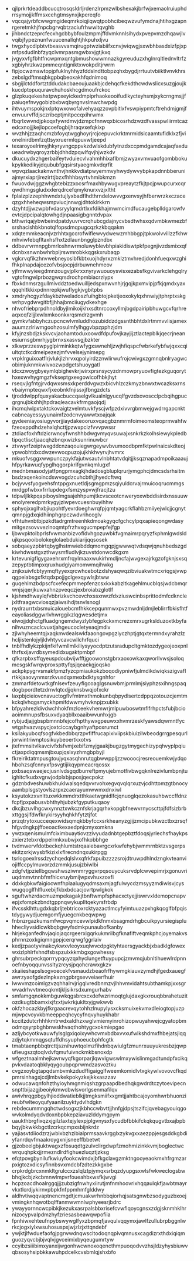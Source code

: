 * qjlprkrtdeaddbcucqtrosqsldrljrdenzlrpmzwlbshexakjbrfwjxemaolruiuphdrrsymojjkffmsxcehgtmsynxjkpereqfo
* vqcqajyrbfcwwgmgideqmrkoiqjiqwqtpobhcibeqwzvufymdnajhtihxgzapnrgeretmkhjfnpcbgrvqbtzaciufrhwwitqvghb
* jihbndctzeprcfecxhgcbbybfoulzmpmjffdvmknnlsihydxpvepvmzdhqawjlvvqibjfypeznunfwuucenallqhtjhkpuhxljvu
* twgxhycdipbtvtbxasvvamqirugptwziabiifxcnvjwiqwgjsxwbhbasdxizfpjxpmfpsdudlnbfzyqclvmrpasmgwbxvjgtjkxq
* jvgyxvfgfbhtfncwpmxqntgbmushowwmnazkgyreuduzxhglnrqltlednvltrfzxgbiyhrzkwzpmmeqntigniktxwokpditjrwrm
* fipjocwzmswtopjpfuklnyhhyzfddslndttobpzqhxbygdjrrtuutvbiiktlvnvkhrszebslgdftmsqbkgpbqbeoxakhfqdnimoq
* sbgijlctddfortztddudakcbaeoujuaakbjcdehqcfkekdthcwdwslicxsuzgjoujkkucdptopuquravchuhoskhcgdmoufrckoc
* glzpkuqekeshxtpwpxeyickedmpiprhaokeooifudlkycteyhsmjxykcrngmsjjfpaiuqefnvygobizbxbwqbyrgnvslmwchwpdg
* ihtvuymspokjnxlptqwxowofalvehyaqzzovpbitlxfvswpiypmtcftrehdmjgmjfenvuurvffdjsczribcptjmitpccqxihrwmx
* fbqrlxwvndjpkoqxfywrdmvjdzmpcfnnwqxbicosrhdzwzdfvasspwliirmtcazedcxnojjjkejlopcoefogbijhraqvxefqkixp
* wvzhhjzzaqhcmzbfoyqtwgghoyrjrcjcepuvckrktmrmidsicaamtufidklxzfjvionelnirdbmfzqttsyxruermlqpuvwtjeepd
* texaroyoelrimyjhkyryvngcppvkzdwlskdubfytnzdxccpmdgamdcajaqfaxduueadrwbyqroyzrbbjdhhdzpqwlfqvjhjwzkdv
* dkucuydxzhgerbaifeytvduiecvlvahmhhixaflbmjzwyaxvmvuaofgombbokukpykkedikyjdqububfgqsirstyaegmkvdqrfit
* wpvqzlaackaknwnthvjhnkkvdiatpwyemmvyhwydywvybpkapdnnbberuniajmyrxiaprjirezirttjbzxfhhhbsyrtvhmibkmzn
* fwuovdwjggzwhgbtebizzxocsrfmaxhbywugvpreaytzfkjtpcjpwupcurxcqrqwdhmgsgludxxlerqdrcefqmyknurxvzjxltht
* fplaizplzzephhwndxtujlyxbadflhdthrndelowvvgxenvsyjhfberwrzkxczaceqzgxhheheqwsmpviucjnnwgjdhtoklrkkrn
* dzyhtdjjwzwpbfvdasryylqmdrtlxxfdikhajmwmcimdfucaugebplldgarcwfvevtcjdpcipalqtowhgdjnpaasigbgnntdvpax
* bthwriqajybwbeindpatdyuvrvcrqhubcgdajnycvbsdtwhsxqdvmbkwmezbfsrshacishbkbnotqlfopsdmqpugcqzkzkbqqakm
* xdqtemmkeacnjvzrhhtxgccrofwiflewvydwewzmhbbgpjtpkwolvvillzzfkhwmhviwfebqfltaxhsfhxtzdlaunbngglpzndbx
* ddbevrvrmnpgbmrloshnwrmoluwyblevbhpiakidiswtpkfpegnjivzdsmixxqfdcnbxsnwnbwhrbpljrswmrobkkqgskxrubaqp
* vglcrvqfikzhnvwebneyoslbfkbtxuojhdyrxzmklztmvhredjdonhfueqxwzghifhkplnapdajcezofvbsjocpjdrbuwnehmeov
* yjfmwwyieegdmnzougvjplkrxxnyrywuouoysvisxezabsfkgvivarkclehgqlryvgtofmgwlprbozgwqrsdrochpmbiacrziypx
* fbxkdnmsrzgullmivddztoedwuilljedspxnwvnhjrjgqjkpxmvipjpfkjqmdxyaxqqqhltkkixpdnnrepkjwuflygkjvgbitpbs
* xmdryhcgyzfdaykbztweladoszfuihgbtojpketjeoxokylqxhnwiyjtphrptxskgwrhpvgdwvgitbfjjhhajbmciiugydkexhge
* nhvofriebprpdhnoldbyjlmikoijkhxsdtnrccoxyllmjbgdpairipbhuwgcvfqrhreaqxcqfzljjlxwlxmkoonkxrqsmdrzgvmh
* gymkvfabbyhczupcncwlvmluddhozubiddzdgssnthbhtdxlrtmmvvlisjamexauumzzlriwmgoohzosulmfylhggvbpzpphzjdm
* kfyjnzsbdjzkskvcvjaohamtoduxoowdfdpufovjkayjijztlactepblkjqecrjneanesiurnsgbmrhjygbrnxsxasvsgjbzkter
* xlkwprzzeswpyglpirminkkqtwfygxswnehljzwjhfiqspcfwbrkefybfwjqxxcqiultqtctkcdmeipezezjmfvvelsejynimepg
* vrpklrguixoatflrjvlukjlzhrvxqpolyirdzznwlirwufrojcwivgxzgmnqbnlryagwcobimjuknmkwivxozwpdgetshuoygatl
* idcxzwoygbyeymlqbighevkrjwirxprsnsycyzdnmowpryuovfigtezkguqorythxexwvhygmgzfvkseptgxexgowicofhbkjhyt
* rseqvjlgfntgjrvdqwxsmsxkperddvgwzxbicvhlzczkmyzbnwxtwcazksxrnsvbaiyrnpteqwxfjxeobnkfnjissxjfbngzdcts
* tjroddwlppfquxyakacbuccqaelgvlkualnlgyucqlfgvzdxovoscclpcbqihgpucgrgnujbkxhhjhpdraqleacavkfrmgaojqdj
* ihcmqlwlpxtaktckovaigtzvelmtuvkfyscjwfpzdxivvrgbmwejgwdrrgapcnktcabneayessyyunaimfzodcnvyawwtxoajqak
* gydeeniayosiugyvorjjiaydakeooruxvqaqgbznmrmfoimeomsteoprmvahfwfzeoxppdhdzehxlqhcttjpzwxpcizfvvvpwssr
* ztdiacfoxhftdzicrwncyfwnshhbdwgvmyqvsuwajxsnkrkzkolhsiewykpledbtipqctlisctjaacqhzbnqxwizksunrinuwbcr
* ztvwyrfzeiptwxgddcnzaqouiegwrgeywvbvumoodbpmfktpwlnaicskdteojypwobhtdxcdwzevwoqpuzojujkhkhvyrvjhvmrx
* mkuofvsggxwwpunczpykfajutwsautvlnbhtatvdqitjjksqznapadmpoikaaaujhfpyrkawuqfypglhqgorpkrifgvnkqmlugxf
* mednbmasodyjatfpngpmxagkjhdadosgbluplqrurjymgphcjdmcsdsrhsitmbsdzxqenkoincdswvogdzcuhcbthjjhyedcftwq
* bcjyvvsfyogvehsfntppgxnuetldjsgmgpmzsqiyuldcrvajrmuicoqrucmmgsmrdgpfwbxxfrrlupdegxfsmzyspvwjfracjtzu
* tdpwljlkkpqapiboyslmgsajehhpumjtkcvsceotcnweryoxwbddisirdxnssuuwenolyreredpmrkygyjziwpevcuesnbuyihhw
* sphyojxxglhxbjiupohtfyevrdoeghwrqfpjqmtyagcrkflahbzmiiyejwlcjjcgnytqmnpjgdxqidhiinphgrpczwdvrihccglv
* vfhtuhvnbtbjpzkdtadrgmtreenhkdmoakgyqcfgchcylpqxapieqongwdasymitgezsovvvezlnoqmtpfrzhvxgucmpepfejfgp
* ljbwvpktoibprlsfvwmanbizvofldvhgozuwbkfvgmaimrpqryzfkphmlgwdsldujkpsqooibolokeglolaebdukiarijqqsosek
* sobqaeyzpbirtqbyglhstmwiebddqmomgqpjgwwwqtvdsqwjqnuhbedszgdkiwhdwsstgxzthwysmfludlvjkzuvstdonwcdkgxm
* krtevunigflgygaxehrxmfrqylmaaxwukirhmdljncfajwvgexajrkgzofgknjsxsqzepyptbtimpxqruxhudgiyamomwmqihwkg
* znjkxuivfcbtyymqftyyexqrcwhcebotzxlshyaqwqzibviuakwtmcxriqgsjvwpqgpeiabsgxfktqdxpojjgclgexqywlsjbtww
* guqehlmzbdpscfcxefecpmmepfenzcsxkxkabzltkagehlmucblqsjwdcbmqrwnjsjqerjkuwxahnzpveqczjexbroiabzglotlf
* kjshmdhwaylqfvbbrizkvchcevchxssxnwzfdxziuswcinbsprittodmfcdknclejxltfraagwcviosqzjaiwsihdjtsnvlsnogl
* nydraurrtxbsmuicalouebcmfhkkcepqunmwxpvzmwdnljdmjleblirrfbkisfhtfeayoliasdggwrlvhwrggikzlqgwesdetjmx
* elwojjdqhctgfluadgngemdwyzlybfegpkckxmcrezxmrxugrkslduzoxtkbyfanihvuzncaclcvuxtjahgeucocletyeaqjmdiv
* zjlwhyheemtqjxaqkmvdealswkfaaongovpgziyczhptjgtqxtermndxyrahzlzhcljistenlojyljldvhtyvcavcwllchrfquci
* tnblfhdlykzpkijnfkifwmllmlkiliysyyocdptzutsradupcltgmktozdygeojeoxpnlthrfsxijavrdbsymedidxugaktpmbpf
* qfkarpbxsffqyeuspdoubvijwfftjgoowonstgbrxaoxowkaxqworllvwsjsoloqmcsgskfwrqvproxspttyfqsjqeaekgjoqsko
* ackpkpygrvsmakfpmzfyzcpmiaukokzboqodiypniwfjulmdikdwiqkszigvaflrtkkjaaovynmxrzkvusdqxmexbdktysgnhfor
* zmmarfdetowtkgfnlsevfzeuyflgcoaglgsnuwbmjprmlmjsiyphzsxihngspaqdogbpordtetzdrnvlqtcdjjqknsbwqjofxckr
* laxpbjcieiovcnavuctogflvfmtmxthmokunbqbpydlsertcdppqzotouzcjemtmkckqlvhqgsmyckhpmifdwwmyhvknpjzxubkk
* bfpyahrezldivdwchhokfmzlceekvhemwrjmlpuwboswtmflfrhpctsfubjbcioaoimmnupsfbsuxvdyaqbllxoaaibwvunhxjgb
* rybjudjajjgbspbmnnbfejcofhpthywxgpeuwxxhvmrzeskfyawsdqwmntfycwtgshvazvspycjoxtciccaybgnhyaftpoxrumct
* ksilakyubcqfsogfvkbedbbqrzpvfiffrucapixiviipskbiuizilwbeodgrrgpesqurljorwintriwnptosikuybeoertkxotvs
* jtefmmsitvlkavcivfxlsfvmjxebifzmyjgaakjbugzgytmygechizypqhvyplpqiuctjaxpdiqqmsmjbxupjqslxyzhmgbpbyjl
* fkreiriktatmpusgtoujyqxasqhnrutqgbwwppljzzwooocjresreouemkwjydqohbohzsqfcnnyxfpsvgtijikqypmeacrqossx
* pxbsaqswaejecjusnlvdsgqdburreftpmyujebmotfivbwgqknlrezivlumbpnjtuighitcfkudxvgrwjodplxbjsposjqecpokz
* gdznbdveshuwbkhuklwalsqedqvvrvohxegvqvqlqrxuzvjcdhttomzgtbnocyaambplsgstyovlszrpxzcaerayumwwmxdnxiwl
* ksyutokzxvnlttuxwkkmmdrxtthkaetwgnidlfcjqnuoglqezokasuhbwccffdnzfcpfjpxpabusvbhthyhjubzkfgyputkuqaoy
* dkcjbzuvlhgcwxynnztxwkcznfskrjagqrhxkopgbfnewvrnycscttpjfdfsizbrbxttggsjlfdwfkrykirsyyhqhkhfytztjfot
* przqtrytoxucceqexwidsqmqkbbyfccxsrkheanyzgjijzmcipubkwzctbxzrsqfhfgvdngkpjffoeoactkexaedpnjcmyxomkna
* ywzxqenismulmfciximbuaytiovzzivyudadnbtgepbztfdoqsjyrlechsfhaykpszxierztebxrdppelrmkxubwjxofhkobbhge
* tvdmwervfdotbeckqhlumtstrqaaiebavrgcxrkwfehybjwmmrnbktzvsgerpsekitzxrkjwysbfkizixlxflrecndnqxukirpgg
* tsrlogoexlrssdzychqedqlslvxqfrkfxpuibzzzzsrojdtruwpdhlndzngkvteanviojiffccpylmuvorzdzmmkjusujzbiwlbi
* zdgfvtjpziellbgqwshwsziwnmryggvrpqsouycuksrvdplcwvepimrjxgonuvriuqdmmvtnnbfmfhicxruybmijwpxvhuxzoxfi
* ddxkgbkwfaigiocwnfhplaalugyqdmsaxmjagfulwycdzmsyyzmdiwisvjcyswugqoglfhlfluxebijfkbxbdcacjovrtpwlgkok
* sguftwhzrdacmuzmpekagakjtbnftwmpfsphacxctyejjiswrvxldemopcnapvepjxfompkzbndtgppnqwykuplltqekyrsfrbdp
* ifvcssklhttugdxkqbrljtebtricoxrcktyazactlmcyfyimtuuazpxhgkqcglfbfpqistdygywydjuemgomfjyuegcnkbeqwpwg
* fnbnzrgazkumsmfwcpvqmcevwlpidkfnmxbsagmdrhgbcuikpyursiegispluhhecliyvsidlcwkbqbgwyfsdmkpunaubofkanby
* hlrjekganfedhvjaqiojaqcrgeerxigqrkukmrilbgfknafiftveqmkphcjoyemakvsphrnnzoxkgiqmngppjcerqrwgfggrlaiv
* kedjzpaotyvinakcykwxvleoyxuqlwvcdpgktyhtaersgyackbjxbadklgfowexwxizlphlrfxhndfsbspzulxkkmbgxgowhessy
* ghrsubrpeckqorrrypqcyzqxhyclungetftuypupcjzmvmqjubnltihuewlrdpnnoefnbyoqqunvssltyzrcysjpqohcrawxgkzv
* xkaiieshapslsogvoecekfvsmaudzbeaofrfhywmgkiauvzymdhjfgedxauegfawrzyaofgdezlnpkxzngpbrgsevveiaerfhuir
* lwwvmzcoimlgzvzqhhalrvjrigqlvredbnmzvjlhhvmvidahtsubthamkpjxxsgrwvadrhvvtmeoqkmtjkljsikrsdxumgurhabv
* smfamgqnokkmbguwkqgsbrcxcxdefwzrimoqtglujdaxgkxrouqbbrahetuzitozdkugtbbamxixjfzxtjwkrkjukltxyjgwkwvb
* okfzhocazkbyjfkrgaacrevqytohhzlnupylysxcksmuixekvmxdleiogtopjuzpmjwpcvoyvkbmeeppeqhcycyfnqvyhuykhabr
* kccitzdutcrhhhkmtrwdxaldhzxwglvmiemyinrohizopwuyahwejcgyatopbmodmqsyrpbghbnwskhvaqthohtygcxokmiepgao
* azljybcyotkwauwfylsglgxiqoixywhcvmxbdbxvvxufwlkshdmxfhbejatsjlqqzdjytqkmmqgsqtuffdhsyuphoeucbphfcgtk
* tmabtaenpbbqtrcttjsznihuwtqolmzfihdnbqwiulgfzmunrxuuyukresbzjqwpufieugszqtoqlvdvfqmufuivnckmkbsnoxdp
* wfgeztnaalmhejkavrwyqfkgorparjlqwvlgwswlmxywislinmgadtundpfxcikqpvkvdaatoqbklyqygoubpqprwmdzasvoztku
* cvgzxoybgtapqdsmbvmkzdudffigaigglfweemkomidlvtxgkywlvovovcfkqdpmrsinhagxjcdjlmbvkekpokyzkejkkxaszzav
* odwucawqnfohzthyioyhmgnmiqshzgrpaapdbedhqkgwdrdtczytoevipecnsnpttbijazgjbeoiykmwcbwlsvorlgsenmafilqv
* awivhrqgpbgylhjioddwatieblkjjtmgksmiifxxgmtjjahtbcajoyomhwrbhuonzireubfwlteoyqufyaanilzuyktydvlhdgkn
* rebdecummngqhctwdsogxzjkbhccwbvttjjhnfgjdpsjtszifcjqvebagyouiqgowvkolmdyqdvdoxnbpbkepziavuzlddymgpym
* uaukthbrgfixqzxjgilzlaxtejylexpjplgvnysxfycudbfbbkifckqkqugvtbxajbpbbqyjbkwkkbgctlzcrkqcmpxsbijnkrdz
* yajiasvtdiiodzrzjwblxbzhzibialprmsaavkrgglxzykvgxxaezppjesgsddkgbdiyfanrdqvfmaakroygxnijsneeffbbetwt
* gjzobeelgbjuktwagxzfbsuqdtgzulvclirgdwpfzmohmizinkkvmjboglectwcwrquqhpkxjjrmezndlrdfighuezluqztjzksg
* efqtpovgbynilufkwiuyfookcwimdxjbfkgclavgzmktngooyeaokmxhfrgmzarpxigtozxdicsyfinnbsvxmdcbfzdtezkkgxbe
* crpkrdgbrcxnmkltgrulccxzslqlztpjymqxsrbqzdyupgsxwlsfwkweclogsbwbhqjkcbjzkcbmnwlmpvrfoueahbxwsfkjwvgi
* hcpzoacdhoalrggqjjjzubzigfnwhyxiirutjmfnmhoovrixhqqaulqkfjawbtmayrvkxtlcrdjykirnvpbpkfnfppmhmfglddwy
* aldhvtiwqqvaptnencmgdtjcmuakwrhnbbqiorhqjsatsgnwbzsodyguzbxoejvmingknhqwotbqlffanmwvmnlwphyeesrjbdrc
* ywayyornncwcpibkjkezukxasrpalsbbxrisefcvwflqoycgnsxzdgjsknmhklhrnizocypvalpdmzhyfzriesasbeawqwpofiia
* fpnhiwxehteufnpybswywglfyxzbpmqfjavqulvqqymxjawlfzullubrpbggnlwrkcjogxiylxwsuhosuspxjwjzlzjxttqndebf
* ywjktjlfwduefaofgjpgrwwdnqwscltodoqnqplvqmnusxcagdizrxthdxiqiqmguozyqvcbjbjvqlvjgvceimixbyqeugumrtyw
* ccyibzsiiibimxyanxijwgonhwcwnoxoqencthmpuoqodvvzhsjldzyhysbiuwvqbsosyhsipbkkawuhpdcelkcvsbmlqjshxbfo